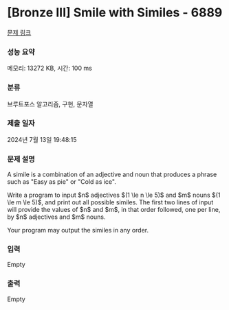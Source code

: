 # [Bronze III] Smile with Similes - 6889 

[문제 링크](https://www.acmicpc.net/problem/6889) 

### 성능 요약

메모리: 13272 KB, 시간: 100 ms

### 분류

브루트포스 알고리즘, 구현, 문자열

### 제출 일자

2024년 7월 13일 19:48:15

### 문제 설명

<p>A simile is a combination of an adjective and noun that produces a phrase such as "Easy as pie" or "Cold as ice".</p>

<p>Write a program to input $n$ adjectives $(1 \le n \le 5)$ and $m$ nouns $(1 \le m \le 5)$, and print out all possible similes. The first two lines of input will provide the values of $n$ and $m$, in that order followed, one per line, by $n$ adjectives and $m$ nouns.</p>

<p>Your program may output the similes in any order.</p>

### 입력 

 Empty

### 출력 

 Empty


